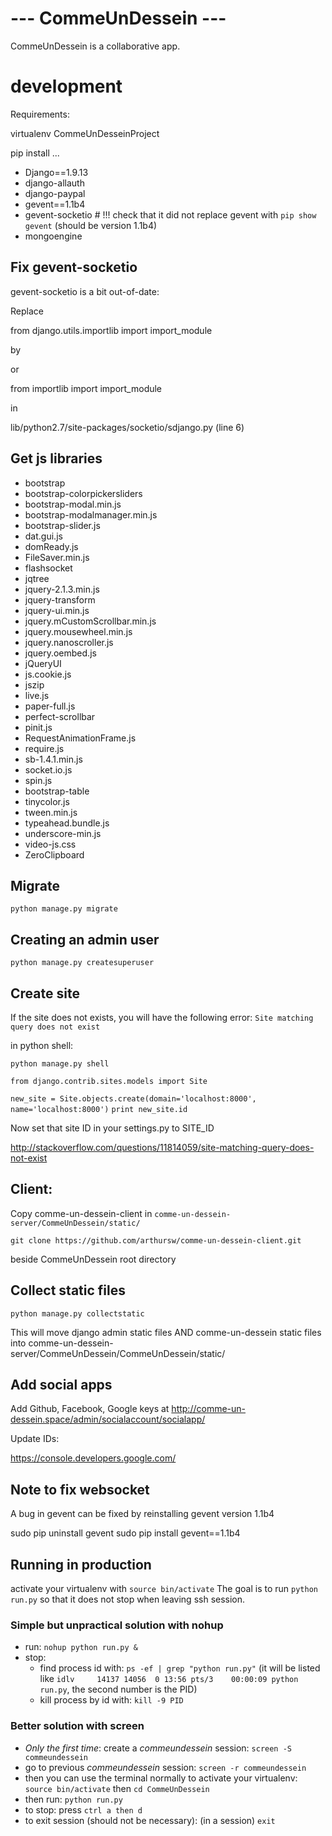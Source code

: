 # --- CommeUnDessein --- #

CommeUnDessein is a collaborative app.

# development

Requirements:

virtualenv CommeUnDesseinProject

pip install ...

 - Django==1.9.13
 - django-allauth
 - django-paypal
 - gevent==1.1b4 
 - gevent-socketio 			# !!! check that it did not replace gevent with `pip show gevent` (should be version 1.1b4)
 - mongoengine


## Fix gevent-socketio

gevent-socketio is a bit out-of-date:

Replace

from django.utils.importlib import import_module

by



or 

from importlib import import_module

in

lib/python2.7/site-packages/socketio/sdjango.py (line 6)

## Get js libraries

 - bootstrap
 - bootstrap-colorpickersliders
 - bootstrap-modal.min.js
 - bootstrap-modalmanager.min.js
 - bootstrap-slider.js
 - dat.gui.js
 - domReady.js
 - FileSaver.min.js
 - flashsocket
 - jqtree
 - jquery-2.1.3.min.js
 - jquery-transform
 - jquery-ui.min.js
 - jquery.mCustomScrollbar.min.js
 - jquery.mousewheel.min.js
 - jquery.nanoscroller.js
 - jquery.oembed.js
 - jQueryUI
 - js.cookie.js
 - jszip
 - live.js
 - paper-full.js
 - perfect-scrollbar
 - pinit.js
 - RequestAnimationFrame.js
 - require.js
 - sb-1.4.1.min.js
 - socket.io.js
 - spin.js
 - bootstrap-table
 - tinycolor.js
 - tween.min.js
 - typeahead.bundle.js
 - underscore-min.js
 - video-js.css
 - ZeroClipboard

## Migrate

`python manage.py migrate`


## Creating an admin user

`python manage.py createsuperuser`

## Create site

If the site does not exists, you will have the following error: `Site matching query does not exist`

in python shell:

`python manage.py shell`


`from django.contrib.sites.models import Site`

`new_site = Site.objects.create(domain='localhost:8000', name='localhost:8000')`
`print new_site.id`

Now set that site ID in your settings.py to SITE_ID

http://stackoverflow.com/questions/11814059/site-matching-query-does-not-exist


## Client:

Copy comme-un-dessein-client in `comme-un-dessein-server/CommeUnDessein/static/`

`git clone https://github.com/arthursw/comme-un-dessein-client.git`

beside CommeUnDessein root directory

## Collect static files

`python manage.py collectstatic`

This will move django admin static files AND comme-un-dessein static files into comme-un-dessein-server/CommeUnDessein/CommeUnDessein/static/

## Add social apps

Add Github, Facebook, Google keys at http://comme-un-dessein.space/admin/socialaccount/socialapp/

Update IDs:

https://console.developers.google.com/

## Note to fix websocket

A bug in gevent can be fixed by reinstalling gevent version 1.1b4

sudo pip uninstall gevent
sudo pip install gevent==1.1b4

## Running in production

activate your virtualenv with `source bin/activate`
The goal is to run `python run.py` so that it does not stop when leaving ssh session.

### Simple but unpractical solution with nohup

 - run: `nohup python run.py &`
 - stop: 
    - find process id with: `ps -ef | grep "python run.py"` (it will be listed like `idlv     14137 14056  0 13:56 pts/3    00:00:09 python run.py`, the second number is the PID)
    - kill process by id with: `kill -9 PID`

### Better solution with screen

 - *Only the first time*: create a *commeundessein* session: `screen -S commeundessein`
 - go to previous *commeundessein* session: `screen -r commeundessein`
 - then you can use the terminal normally to activate your virtualenv: `source bin/activate` then `cd CommeUnDessein`
 - then run: `python run.py`
 - to stop: press `ctrl a then d`
 - to exit session (should not be necessary): (in a session) `exit`



